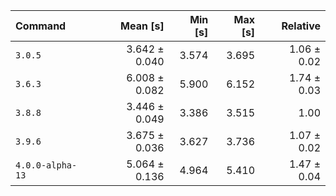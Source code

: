 | Command | Mean [s] | Min [s] | Max [s] | Relative |
|:---|---:|---:|---:|---:|
| `3.0.5` | 3.642 ± 0.040 | 3.574 | 3.695 | 1.06 ± 0.02 |
| `3.6.3` | 6.008 ± 0.082 | 5.900 | 6.152 | 1.74 ± 0.03 |
| `3.8.8` | 3.446 ± 0.049 | 3.386 | 3.515 | 1.00 |
| `3.9.6` | 3.675 ± 0.036 | 3.627 | 3.736 | 1.07 ± 0.02 |
| `4.0.0-alpha-13` | 5.064 ± 0.136 | 4.964 | 5.410 | 1.47 ± 0.04 |
